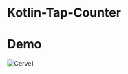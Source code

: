 # Kotlin-Tap-Counter

# Demo
![Cerve1](https://user-images.githubusercontent.com/54389203/94732424-2b1c0d80-035e-11eb-867b-51611b85a413.gif)
